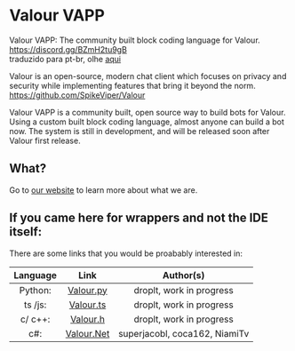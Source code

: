 # Valour VAPP

Valour VAPP: The community built block coding language for Valour. https://discord.gg/BZmH2tu9gB  
traduzido para pt-br, olhe [aqui](README_PT.md)

Valour is an open-source, modern chat client which focuses on privacy and security while implementing features that bring it beyond the norm.
https://github.com/SpikeViper/Valour

Valour VAPP is a community built, open source way to build bots for Valour. Using a custom built block coding language, almost anyone can build a bot now. The system is still in development, and will be released soon after Valour first release.

## What?
Go to [our website](https://sentyfunball.github.io/valour-vapp/) to learn more about what we are.

## If you came here for wrappers and not the IDE itself:

There are some links that you would be proabably interested in:

| Language | Link | Author(s) |
| :-: | :-: | :-:
|Python: | [Valour.py](https://github.com/drop-lt/Valour.py)        | droplt, work in progress |
|ts /js: | [Valour.ts](https://github.com/drop-lt/Valour.ts)        | droplt, work in progress |
|c/ c++: | [Valour.h](https://github.com/drop-lt/Valour.h)          | droplt, work in progress |
|c#:     | [Valour.Net](https://github.com/superjacobl/Valour.Net)  | superjacobl, coca162, NiamiTv |
